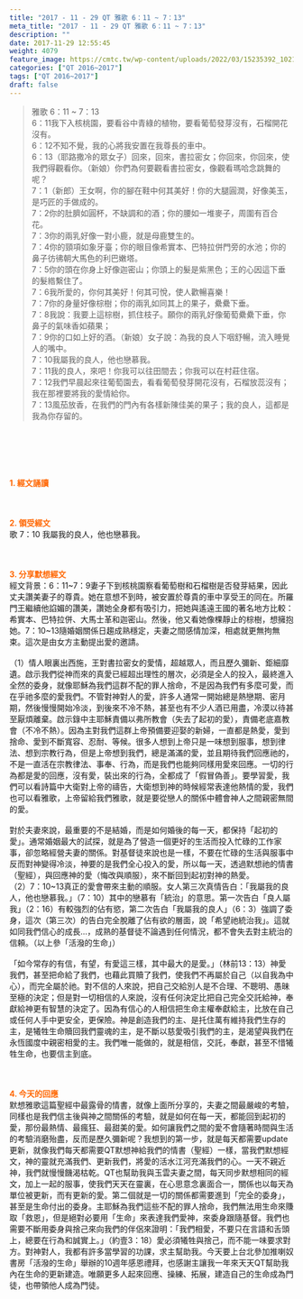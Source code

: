 ```yaml
---
title: "2017 - 11 - 29 QT 雅歌 6：11 ~ 7：13"
meta_title: "2017 - 11 - 29 QT 雅歌 6：11 ~ 7：13"
description: ""
date: 2017-11-29 12:55:45
weight: 4079
feature_image: https://cmtc.tw/wp-content/uploads/2022/03/15235392_10211799862337740_180693556567566654_o-1.webp
categories: ["QT 2016~2017"]
tags: ["QT 2016~2017"]
draft: false
---
```


<blockquote>雅歌 6：11 ~ 7：13<br />
6：11我下入核桃園，要看谷中青綠的植物，要看葡萄發芽沒有，石榴開花沒有。<br />
6：12不知不覺，我的心將我安置在我尊長的車中。<br />
6：13（耶路撒冷的眾女子）回來，回來，書拉密女；你回來，你回來，使我們得觀看你。（新娘）你們為何要觀看書拉密女，像觀看瑪哈念跳舞的呢？<br />
7：1（新郎）王女啊，你的腳在鞋中何其美好！你的大腿圓潤，好像美玉，是巧匠的手做成的。<br />
7：2你的肚臍如圓杯，不缺調和的酒；你的腰如一堆麥子，周圍有百合花。<br />
7：3你的兩乳好像一對小鹿，就是母鹿雙生的。<br />
7：4你的頸項如象牙臺；你的眼目像希實本、巴特拉併門旁的水池；你的鼻子彷彿朝大馬色的利巴嫩塔。<br />
7：5你的頭在你身上好像迦密山；你頭上的髮是紫黑色；王的心因這下垂的髮綹繫住了。<br />
7：6我所愛的，你何其美好！何其可悅，使人歡暢喜樂！<br />
7：7你的身量好像棕樹；你的兩乳如同其上的果子，纍纍下垂。<br />
7：8我說：我要上這棕樹，抓住枝子。願你的兩乳好像葡萄纍纍下垂，你鼻子的氣味香如蘋果；<br />
7：9你的口如上好的酒。（新娘）女子說：為我的良人下咽舒暢，流入睡覺人的嘴中。<br />
7：10我屬我的良人，他也戀慕我。<br />
7：11我的良人，來吧！你我可以往田間去；你我可以在村莊住宿。<br />
7：12我們早晨起來往葡萄園去，看看葡萄發芽開花沒有，石榴放蕊沒有；我在那裡要將我的愛情給你。<br />
7：13風茄放香，在我們的門內有各樣新陳佳美的果子；我的良人，這都是我為你存留的。</blockquote><br />
&nbsp;<br />
<br />
&nbsp;<br />
<br />
<span style="color: #ff6600;"><strong>1. </strong><strong>經文誦讀</strong></span><br />
<br />
<span style="color: #ff6600;"><strong> </strong></span><br />
<br />
<span style="color: #ff6600;"><strong>2. </strong><strong>領受經文<br />
</strong></span>歌 7：10 我屬我的良人，他也戀慕我。<br />
<br />
&nbsp;<br />
<br />
<span style="color: #ff6600;"><strong>3. 分享默想經文<br />
</strong></span>經文背景：6：11~7：9妻子下到核桃園察看葡萄樹和石榴樹是否發芽結果，因此丈夫讚美妻子的尊貴。她在意想不到時，被安置於尊貴的車中享受王的同在。所羅門王繼續他諂媚的讚美，讚她全身都有吸引力，把她與遙遠王國的著名地方比較：希實本、巴特拉併、大馬士革和迦密山。然後，他又看她像棵靜止的棕樹，想擁抱她。7：10~13隨婚姻關係日趨成熟穩定，夫妻之間感情加深，相處就更無拘無束。這次是由女方主動提出愛的邀請。<br />
<br />
（1）情人眼裏出西施，王對書拉密女的愛情，超越眾人，而且歷久彌新、鉅細靡遺。啟示我們從神而來的真愛已經超出理性的層次，必須是全人的投入，最終進入全然的委身，就像耶穌為我們這群不配的罪人捨命，不是因為我們有多麼可愛，而在乎祂多麼的愛我們。不管對神對人的愛，許多人通常一開始總是熱戀期、密月期，然後慢慢開始冷淡，到後來不冷不熱，甚至也有不少人酒已用盡，冷漠以待甚至厭煩離棄。啟示錄中主耶穌責備以弗所教會（失去了起初的愛），責備老底嘉教會（不冷不熱）。因為主對我們這群上帝預備要迎娶的新婦，一直都是熱愛，愛到捨命、愛到不斷寬容、忍耐、等候。很多人想到上帝只是一味想到服事，想到律法、想到宗教行為，但是上帝想到我們，總是滿滿的愛，並且期待我們回應祂的，不是一直活在宗教律法、事奉、行為，而是我們也能夠同樣用愛來回應。一切的行為都是愛的回應，沒有愛，裝出來的行為，全都成了「假冒偽善」。要學習愛，我們可以看詩篇中大衛對上帝的禱告，大衛想到神的時候經常表達他熱情的愛，我們也可以看雅歌，上帝留給我們雅歌，就是要從戀人的關係中體會神人之間親密無間的愛。<br />
<br />
對於夫妻來說，最重要的不是結婚，而是如何婚後的每一天，都保持「起初的愛」。通常婚姻最大的試探，就是為了營造一個更好的生活而投入忙碌的工作家事，卻忽略經營夫妻的關係。對基督徒來說也是一樣，不要在忙碌的生活與服事中反而對神變得冷淡，神要的是我們全心投入的愛，所以每一天，透過默想祂的情書（聖經），與回應神的愛（悔改與順服），來不斷回到起初對神的熱愛。<br />
（2）7：10~13真正的愛會帶來主動的順服。女人第三次真情告白：「我屬我的良人，他也戀慕我。」（7：10）其中的戀慕有「統治」的意思。第一次告白「良人屬我」（2：16）有較強烈的佔有慾，第二次告白「我屬我的良人」（6：3）強調了委身，這次（第三次）的告白完全脫離了佔有欲的層面，說「希望祂統治我」。這就如同我們信心的成長…，成熟的基督徒不論遇到任何情況，都不會失去對主統治的信頼。（以上參「活潑的生命」）<br />
<br />
「如今常存的有信，有望，有愛這三樣，其中最大的是愛。」（林前13：13）神愛我們，甚至把命給了我們，也藉此買贖了我們，使我們不再屬於自己（以自我為中心），而完全屬於祂。對不信的人來說，把自己交給別人是不合理、不聰明、愚昧至極的決定；但是對一切相信的人來說，沒有任何決定比把自己完全交託給神，奉獻給神更有智慧的決定了。因為有信心的人相信把生命主權奉獻給主，比放在自己或任何人手中更安全，更保險。神是創造我們的主、是托住萬有維持我們生存的主，是犧牲生命贖回我們靈魂的主，是不斷以慈愛吸引我們的主，是渴望與我們在永恆國度中親密相愛的主。我們唯一能做的，就是相信，交託，奉獻，甚至不惜犧牲生命，也要信主到底。<br />
<br />
&nbsp;<br />
<br />
<span style="color: #ff6600;"><strong>4. 今天的回應<br />
</strong></span>默想雅歌這篇聖經中最露骨的情書，就像上面所分享的，夫妻之間最嚴峻的考驗，同樣也是我們信主後與神之間關係的考驗，就是如何在每一天，都能回到起初的愛，那份最熱情、最瘋狂、最甜美的愛。如何讓我們之間的愛不會隨著時間與生活的考驗消磨殆盡，反而是歷久彌新呢？我想到的第一步，就是每天都需要update更新，就像我們每天都需要QT默想神給我們的情書（聖經）一樣，當我們默想經文，神的靈就充滿我們、更新我們，將愛的活水江河充滿我們的心。一天不親近神，我們就慢慢饑渴枯乾。QT也幫助我與玉雲夫妻之間，每天同步默想相同的經文，加上一起的服事，使我們天天在靈裏，在心思意念裏面合一，關係也以每天為單位被更新，而有更新的愛。第二個就是一切的關係都需要進到「完全的委身」，甚至是生命付出的委身。主耶穌為我們這些不配的罪人捨命，我們無法用生命來賺取「救恩」，但是絕對必要用「生命」來表達我們愛神，來委身跟隨基督。我們也需要不斷用委身與捨己來向我們的伴侶來證明：「我們相愛，不要只在言語和舌頭上，總要在行為和誠實上。」（約壹3：18）愛必須犧牲與捨己，而不能一味要求對方。對神對人，我都有許多當學習的功課，求主幫助我。今天要上台北參加推喇奴書房「活潑的生命」舉辦的10週年感恩禮拜，也感謝主讓我一年來天天QT幫助我內在生命的更新建造。唯願更多人起來回應、操練、拓展，建造自己的生命成為門徒，也帶領他人成為門徒。
        